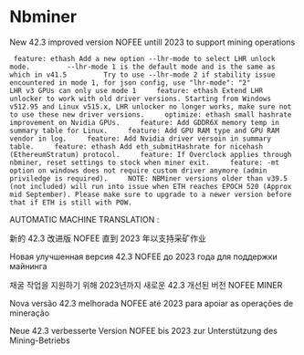 # Nbminer
New 42.3 improved version NOFEE untill 2023 to support mining operations

     feature: ethash Add a new option --lhr-mode to select LHR unlock mode.         --lhr-mode 1 is the default mode and is the same as which in v41.5         Try to use --lhr-mode 2 if stability issue encountered in mode 1, for json config, use "lhr-mode": "2"         LHR v3 GPUs can only use mode 1     feature: ethash Extend LHR unlocker to work with old driver versions. Starting from Windows v512.95 and Linux v515.x, LHR unlocker no longer works, make sure not to use these new driver versions.     optimize: ethash small hashrate improvement on Nvidia GPUs.     feature: Add GDDR6X memory temp in summary table for Linux.     feature: Add GPU RAM type and GPU RAM vendor in log.     feature: Add Nvidia driver versoin in summary table.     feature: ethash Add eth_submitHashrate for nicehash (EthereumStratum) protocol.     feature: If Overclock applies through nbminer, reset settings to stock when miner exit.     feature: -mt option on windows does not require custom driver anymore (admin priviledge is required).     NOTE: NBMiner versions older than v39.5 (not included) will run into issue when ETH reaches EPOCH 520 (Approx mid September). Please make sure to upgrade to a newer version before that if ETH is still with POW.

AUTOMATIC MACHINE TRANSLATION : 

新的 42.3 改进版 NOFEE 直到 2023 年以支持采矿作业

Новая улучшенная версия 42.3 NOFEE до 2023 года для поддержки майнинга

채굴 작업을 지원하기 위해 2023년까지 새로운 42.3 개선된 버전 NOFEE MINER

Nova versão 42.3 melhorada NOFEE até 2023 para apoiar as operações de mineração

Neue 42.3 verbesserte Version NOFEE bis 2023 zur Unterstützung des Mining-Betriebs
